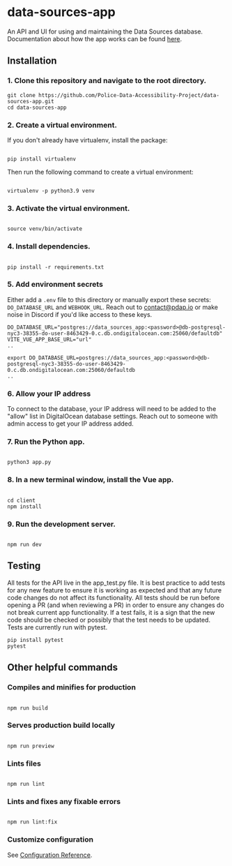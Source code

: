 # data-sources-app

An API and UI for using and maintaining the Data Sources database. Documentation about how the app works can be found [here](https://docs.pdap.io/api/introduction).

## Installation

### 1. Clone this repository and navigate to the root directory.

```
git clone https://github.com/Police-Data-Accessibility-Project/data-sources-app.git
cd data-sources-app
```

### 2. Create a virtual environment.

If you don't already have virtualenv, install the package:

```

pip install virtualenv

```

Then run the following command to create a virtual environment:

```

virtualenv -p python3.9 venv

```

### 3. Activate the virtual environment.

```

source venv/bin/activate

```

### 4. Install dependencies.

```

pip install -r requirements.txt

```

### 5. Add environment secrets

Either add a `.env` file to this directory or manually export these secrets: `DO_DATABASE_URL` and `WEBHOOK_URL`. Reach out to contact@pdap.io or make noise in Discord if you'd like access to these keys.

```
DO_DATABASE_URL="postgres://data_sources_app:<password>@db-postgresql-nyc3-38355-do-user-8463429-0.c.db.ondigitalocean.com:25060/defaultdb"
VITE_VUE_APP_BASE_URL="url"
..
```

```
export DO_DATABASE_URL=postgres://data_sources_app:<password>@db-postgresql-nyc3-38355-do-user-8463429-0.c.db.ondigitalocean.com:25060/defaultdb
..
```

### 6. Allow your IP address

To connect to the database, your IP address will need to be added to the "allow" list in DigitalOcean database settings. Reach out to someone with admin access to get your IP address added.

### 7. Run the Python app.

```

python3 app.py

```

### 8. In a new terminal window, install the Vue app.

```

cd client
npm install

```

### 9. Run the development server.

```

npm run dev

```

## Testing

All tests for the API live in the app_test.py file. It is best practice to add tests for any new feature to ensure it is working as expected and that any future code changes do not affect its functionality. All tests should be run before opening a PR (and when reviewing a PR) in order to ensure any changes do not break current app functionality. If a test fails, it is a sign that the new code should be checked or possibly that the test needs to be updated. Tests are currently run with pytest.

```
pip install pytest
pytest

```

## Other helpful commands

### Compiles and minifies for production

```

npm run build

```

### Serves production build locally

```

npm run preview

```

### Lints files

```

npm run lint

```

### Lints and fixes any fixable errors

```

npm run lint:fix

```

### Customize configuration

See [Configuration Reference](https://cli.vuejs.org/config/).

